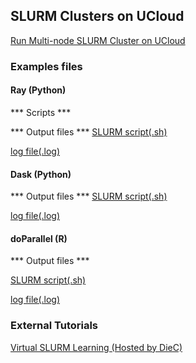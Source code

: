 ## SLURM Clusters on UCloud 

[Run Multi-node SLURM Cluster on UCloud](https://github.com/CBS-HPC/UCloud_SlurmCluster/blob/main/SLURM.ipynb)


### Examples files

#### Ray (Python)


*** Scripts ***

*** Output files ***
 [SLURM script(.sh)]()
 
 [log file(.log)]()

#### Dask (Python)

*** Output files ***
 [SLURM script(.sh)]() 

 [log file(.log)]()

#### doParallel (R)


*** Output files ***

 [SLURM script(.sh)]() 

 [log file(.log)]()


### External Tutorials

[Virtual SLURM Learning (Hosted by DieC)](https://deic.dk/en/news/2022-11-21/virtual-slurm-learning-environment-ready)
